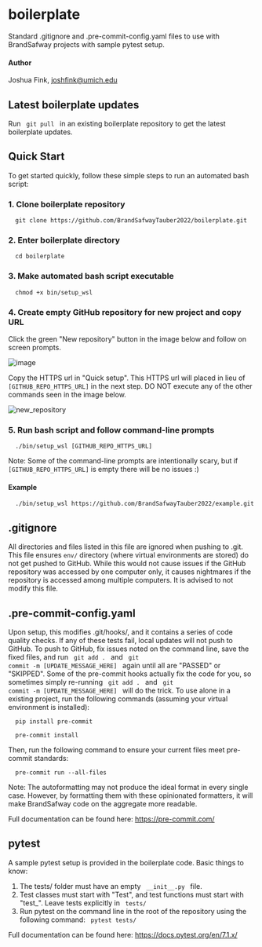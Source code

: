# boilerplate
Standard .gitignore and .pre-commit-config.yaml files to use with BrandSafway projects with sample pytest setup.

#### Author
Joshua Fink, joshfink@umich.edu

## Latest boilerplate updates
Run  <code>  git pull </code>  in an existing boilerplate repository to get the latest boilerplate updates.

## Quick Start
To get started quickly, follow these simple steps to run an automated bash script:

### 1. Clone boilerplate repository
<p><code>  git clone https://github.com/BrandSafwayTauber2022/boilerplate.git  </code></p>

### 2. Enter boilerplate directory
<p><code>  cd boilerplate  </code></p>

### 3. Make automated bash script executable
<p><code>  chmod +x bin/setup_wsl  </code></p>

### 4. Create empty GitHub repository for new project and copy URL
Click the green "New repository" button in the image below and follow on screen prompts.

![image](https://user-images.githubusercontent.com/49216284/179423914-4f6c2941-24ba-40b4-a9a4-79175ffe6770.png)

Copy the HTTPS url in "Quick setup". This HTTPS url will placed in lieu of  <code>[GITHUB_REPO_HTTPS_URL]</code>  in the next step. DO NOT execute any of the other commands seen in the image below.

![new_repository](https://user-images.githubusercontent.com/49216284/179423775-92d3c696-1c9f-42d5-9497-014ab85953b5.png)

### 5. Run bash script and follow command-line prompts
<p><code>  ./bin/setup_wsl [GITHUB_REPO_HTTPS_URL] </code></p>

Note: Some of the command-line prompts are intentionally scary, but if  <code>[GITHUB_REPO_HTTPS_URL]</code>  is empty there will be no issues :)

#### Example 
<p><code>  ./bin/setup_wsl https://github.com/BrandSafwayTauber2022/example.git </code></p>

## .gitignore
All directories and files listed in this file are ignored when pushing to .git. This file ensures <code>env/</code> directory (where virtual environments are stored) do not get pushed to GitHub. While this would not cause issues if the GitHub repository was accessed by one computer only, it causes nightmares if the repository is accessed among multiple computers. It is advised to not modify this file.

## .pre-commit-config.yaml
Upon setup, this modifies .git/hooks/, and it contains a series of code quality checks. If any of these tests fail, local updates will not push to GitHub. To push to GitHub, fix issues noted on the command line, save the fixed files, and run  <code> git add . </code>  and  <code> git commit -m [UPDATE_MESSAGE_HERE] </code>  again until all are "PASSED" or "SKIPPED". Some of the pre-commit hooks actually fix the code for you, so sometimes simply re-running <code> git add . </code>  and  <code> git commit -m [UPDATE_MESSAGE_HERE] </code>  will do the trick. To use alone in a existing project, run the following commands (assuming your virtual environment is installed):

<p><code>  pip install pre-commit  </code></p>
<p><code>  pre-commit install  </code></p>

Then, run the following command to ensure your current files meet pre-commit standards:
<p><code>  pre-commit run --all-files  </code></p>

Note: The autoformatting may not produce the ideal format in every single case. However, by formatting them with these opinionated formatters, it will make BrandSafway code on the aggregate more readable.

Full documentation can be found here: https://pre-commit.com/

## pytest
A sample pytest setup is provided in the boilerplate code. Basic things to know:

1) The tests/ folder must have an empty  <code> \_\_init\_\_.py </code> file.
2) Test classes must start with "Test", and test functions must start with "test_". Leave tests explicitly in <code> tests/ </code>
3) Run pytest on the command line in the root of the repository using the following command: <code> pytest tests/ </code>

Full documentation can be found here: https://docs.pytest.org/en/7.1.x/
